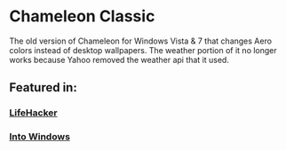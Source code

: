 # Chameleon Classic
The old version of Chameleon for Windows Vista &amp; 7 that changes Aero colors instead of desktop wallpapers. The weather portion of it no longer works because Yahoo removed the weather api that it used.

## Featured in:
### [LifeHacker](https://lifehacker.com/chameleon-changes-window-colors-based-on-battery-level-1606485912)
### [Into Windows](https://www.intowindows.com/chameleon-4-change-window-color-based-on-temperature-battery-level-and-time-of-the-day/)
